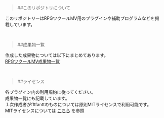 > ##このリポジトリについて

このリポジトリーはRPGツクールMV用のプラグインや補助プログラムなどを掲載しています。

<br>

> ##成果物一覧

作成した成果物については以下にまとめてあります。<br>
 [RPGツクールMV成果物一覧](https://github.com/fftfantt/RPGMakerMV/wiki/%E6%88%90%E6%9E%9C%E7%89%A9) 

<br>

> ##ライセンス

各プラグイン内の利用規約に従ってください。<br>
成果物一覧にも記載しています。<br>
１次作成者がfftfanttのものについては原則MITライセンスで利用可能です。<br>
MITライセンスについては [こちら](http://opensource.org/licenses/mit-license.php) を参照

